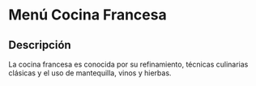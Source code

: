 # Menú Cocina Francesa

## Descripción

La cocina francesa es conocida por su refinamiento, técnicas culinarias clásicas y el uso de mantequilla, vinos y hierbas.